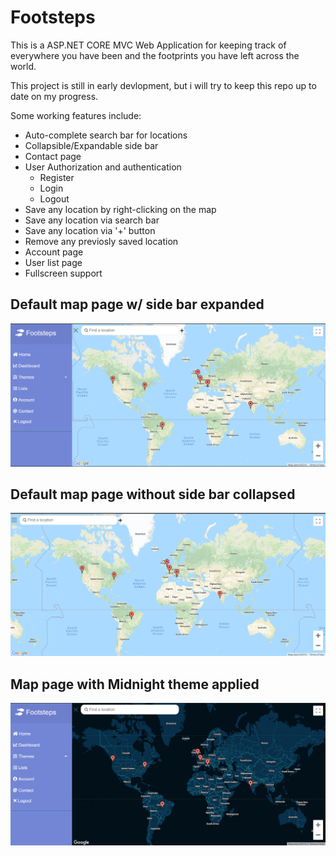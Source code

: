 <h1>Footsteps</h1>
<p>This is a ASP.NET CORE MVC Web Application for keeping track of everywhere you have been and the footprints you have left across the world. </p>

<p>This project is still in early devlopment, but i will try to keep this repo up to date on my progress.</p>

Some working features include:
<ul>
  <li>Auto-complete search bar for locations</li>
  <li>Collapsible/Expandable side bar</li>
  <li>Contact page</li>
  <li>User Authorization and authentication
    <ul>
      <li>Register</li>
      <li>Login</li>
      <li>Logout</li>
    </ul>
  </li>
  <li>Save any location by right-clicking on the map</li>
  <li>Save any location via search bar</li>
  <li>Save any location via '+' button</li>
  <li>Remove any previosly saved location</li>
  <li>Account page</li>
  <li>User list page</li>
  <li>Fullscreen support</li>
</ul>

<h2>Default map page w/ side bar expanded</h2>
<img src="https://github.com/levipomeroy/Footsteps/blob/master/Final%20Project/DefaultMap.PNG" width=600> </img>

<h2>Default map page without side bar collapsed</h2>
<img src="https://github.com/levipomeroy/Footsteps/blob/master/Final%20Project/expanded.PNG" width=600> </img>

<h2>Map page with Midnight theme applied</h2>
<img src="https://github.com/levipomeroy/Footsteps/blob/master/Final%20Project/MidnightMap.PNG" width=600></img>

